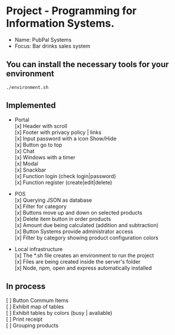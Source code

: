 # Project -  Programming for Information Systems. 
* Name: PubPal Systems
* Focus: Bar drinks sales system

## You can install the necessary tools for your environment
```./environment.sh``` 

## Implemented
* Portal    
[x] Header with scroll   
[x] Footer with privacy policy | links  
[x] Input password with a icon Show/Hide   
[x] Button go to top     
[x] Chat    
[x] Windows with a timer    
[x] Modal   
[x] Snackbar  
[x] Function login (check login|password)   
[x] Function register (create|edit|delete)    
  
* POS   
[x] Querying JSON as database    
[x] Filter for category  
[x] Buttons move up and down on selected products  
[x] Delete item button in order products      
[x] Amount due being calculated (addition and subtraction)  
[x] Button Systems provide administrator access  
[x] Filter by category showing product configuration colors

* Local infrastructure  
[x] The *.sh file creates an environment to run the project   
[x] Files are being created inside the server's folder   
[x] Node, npm, open and express automatically installed    

## In process
[ ] Button Commum Items  
[ ] Exhibit map of tables    
[ ] Exhibit tables by colors (busy | avaliable)   
[ ] Print receipt   
[ ] Grouping products
